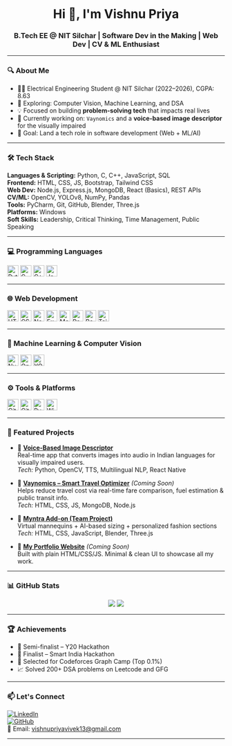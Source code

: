 <h1 align="center">Hi 👋, I'm Vishnu Priya</h1>
<h3 align="center">B.Tech EE @ NIT Silchar | Software Dev in the Making | Web Dev | CV & ML Enthusiast</h3>

---

### 🔍 About Me

- 👩‍🎓 Electrical Engineering Student @ NIT Silchar (2022–2026), CGPA: 8.63
- 🧠 Exploring: Computer Vision, Machine Learning, and DSA
- 💡 Focused on building **problem-solving tech** that impacts real lives
- 🌱 Currently working on: `Vaynomics` and a **voice-based image descriptor** for the visually impaired
- 🎯 Goal: Land a tech role in software development (Web + ML/AI)

---

### 🛠️ Tech Stack

**Languages & Scripting:** Python, C, C++, JavaScript, SQL  
**Frontend:** HTML, CSS, JS, Bootstrap, Tailwind CSS  
**Web Dev:** Node.js, Express.js, MongoDB, React (Basics), REST APIs  
**CV/ML:** OpenCV, YOLOv8, NumPy, Pandas  
**Tools:** PyCharm, Git, GitHub, Blender, Three.js  
**Platforms:** Windows  
**Soft Skills:** Leadership, Critical Thinking, Time Management, Public Speaking

---

### 💻 Programming Languages

<p align="left">
  <img src="https://cdn.jsdelivr.net/gh/devicons/devicon/icons/python/python-original.svg" height="26" alt="Python"/>
  <img src="https://cdn.jsdelivr.net/gh/devicons/devicon/icons/c/c-original.svg" height="26" alt="C"/>
  <img src="https://cdn.jsdelivr.net/gh/devicons/devicon/icons/cplusplus/cplusplus-original.svg" height="26" alt="C++"/>
  <img src="https://cdn.jsdelivr.net/gh/devicons/devicon/icons/javascript/javascript-original.svg" height="26" alt="JavaScript"/>
</p>

---

### 🌐 Web Development

<p align="left">
  <img src="https://cdn.jsdelivr.net/gh/devicons/devicon/icons/html5/html5-original.svg" height="26" alt="HTML5"/>
  <img src="https://cdn.jsdelivr.net/gh/devicons/devicon/icons/css3/css3-original.svg" height="26" alt="CSS3"/>
  <img src="https://cdn.jsdelivr.net/gh/devicons/devicon/icons/nodejs/nodejs-original.svg" height="26" alt="Node.js"/>
  <img src="https://cdn.jsdelivr.net/gh/devicons/devicon/icons/express/express-original.svg" height="26" alt="Express.js"/>
  <img src="https://cdn.jsdelivr.net/gh/devicons/devicon/icons/mongodb/mongodb-original.svg" height="26" alt="MongoDB"/>
  <img src="https://cdn.jsdelivr.net/gh/devicons/devicon/icons/react/react-original.svg" height="26" alt="React.js"/>
  <img src="https://cdn.jsdelivr.net/gh/devicons/devicon/icons/bootstrap/bootstrap-original.svg" height="26" alt="Bootstrap"/>
  <img src="https://img.shields.io/badge/Tailwind_CSS-38B2AC?style=flat&logo=tailwind-css&logoColor=white" height="26" alt="Tailwind CSS"/>
</p>

---

### 🧠 Machine Learning & Computer Vision

<p align="left">
  <img src="https://cdn.jsdelivr.net/gh/devicons/devicon/icons/numpy/numpy-original.svg" height="26" alt="NumPy"/>
  <img src="https://cdn.jsdelivr.net/gh/devicons/devicon/icons/opencv/opencv-original.svg" height="26" alt="OpenCV"/>
  <img src="https://raw.githubusercontent.com/ultralytics/assets/main/logo/logo-github.png" height="26" alt="YOLOv8"/>
</p>

---

### ⚙️ Tools & Platforms

<p align="left">
  <img src="https://cdn.jsdelivr.net/gh/devicons/devicon/icons/git/git-original.svg" height="26" alt="Git"/>
  <img src="https://cdn.jsdelivr.net/gh/devicons/devicon/icons/github/github-original.svg" height="26" alt="GitHub"/>
  <img src="https://img.shields.io/badge/PyCharm-000000?style=flat&logo=pycharm&logoColor=white" height="26" alt="PyCharm"/>
  <img src="https://img.shields.io/badge/Windows-0078D6?style=flat&logo=windows&logoColor=white" height="26" alt="Windows"/>
</p>


---

### 💼 Featured Projects

- 🔹 **[Voice-Based Image Descriptor](https://github.com/vishnu2005/Image-Captioning-App)**  
  Real-time app that converts images into audio in Indian languages for visually impaired users.  
  *Tech:* Python, OpenCV, TTS, Multilingual NLP, React Native

- 🔹 **[Vaynomics – Smart Travel Optimizer](https://github.com/vishnu2005/vaynomics)** *(Coming Soon)*  
  Helps reduce travel cost via real-time fare comparison, fuel estimation & public transit info.  
  *Tech:* HTML, CSS, JS, MongoDB, Node.js

- 🔹 **[Myntra Add-on (Team Project)](https://github.com/vishnu2005/NIT-SILCHAR_BINARY-BEACONS)**  
  Virtual mannequins + AI-based sizing + personalized fashion sections  
  *Tech:* HTML, CSS, JavaScript, Blender, Three.js

- 🔹 **[My Portfolio Website](https://vishnu2005.github.io/portfolio)** *(Coming Soon)*  
  Built with plain HTML/CSS/JS. Minimal & clean UI to showcase all my work.

---

### 📊 GitHub Stats

<p align="center">
  <img src="https://github-readme-stats.vercel.app/api?username=vishnu2005&show_icons=true&theme=radical" />
  <img src="https://github-readme-streak-stats.herokuapp.com/?user=vishnu2005&theme=radical" />
</p>

---

### 🏆 Achievements

- 🥈 Semi-finalist – Y20 Hackathon  
- 🥇 Finalist – Smart India Hackathon  
- 🧠 Selected for Codeforces Graph Camp (Top 0.1%)  
- 📈 Solved 200+ DSA problems on Leetcode and GFG  

---

### 📫 Let's Connect

[![LinkedIn](https://img.shields.io/badge/LinkedIn-blue?logo=linkedin&style=flat-square)](https://www.linkedin.com/in/vishnu-priya-243418247/)  
[![GitHub](https://img.shields.io/badge/GitHub-grey?logo=github&style=flat-square)](https://github.com/vishnu2005)  
📧 Email: vishnupriyavivek13@gmail.com

---
